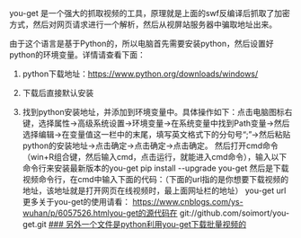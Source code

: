 
you-get 是一个强大的抓取视频的工具，原理就是上面的swf反编译后抓取了加密方式，然后对网页请求进行一个解析，然后从视屏站服务器中骗取地址出来。

由于这个语言是基于Python的，所以电脑首先需要安装python，然后设置好python的环境变量。详情请查看下面：
1. python下载地址：https://www.python.org/downloads/windows/

2. 下载后直接默认安装

3. 找到python安装地址，并添加到环境变量中。具体操作如下：点击电脑图标右键，选择属性->高级系统设置->环境变量->在系统变量中找到Path变量->然后选择编辑->在变量值这一栏中的末尾，填写英文格式下的分句号“;”->然后粘贴python的安装地址->点击确定->点击确定->点击确定。
然后打开cmd命令（win+R组合键，然后输入cmd，点击运行，就能进入cmd命令），输入以下命令行来安装最新版本的you-get
pip install --upgrade you-get
然后是下载视频命令行，在cmd中输入下面的代码：（下面的url指的是你想要下载视频的地址，该地址就是打开网页在线视频时，最上面网址栏的地址）
you-get url更多关于you-get的使用请看： https://www.cnblogs.com/ys-wuhan/p/6057526.htmlyou-get的源代码在
  git://github.com/soimort/you-get.git
[### 另外一个文件是python利用you-get下载批量视频的](https://github.com/xiaowei3223/python-you-get-/blob/master/python%E5%88%A9%E7%94%A8you-get%E4%B8%8B%E8%BD%BD%E6%89%B9%E9%87%8F%E8%A7%86%E9%A2%91.py)
